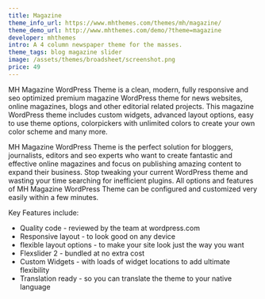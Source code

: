 ```yaml
---
title: Magazine
theme_info_url: https://www.mhthemes.com/themes/mh/magazine/
theme_demo_url: http://www.mhthemes.com/demo/?theme=magazine
developer: mhthemes
intro: A 4 column newspaper theme for the masses.
theme_tags: blog magazine slider
image: /assets/themes/broadsheet/screenshot.png
price: 49
---
```

MH Magazine WordPress Theme is a clean, modern, fully responsive and seo optimized premium magazine WordPress theme for news websites, online magazines, blogs and other editorial related projects. This magazine WordPress theme includes custom widgets, advanced layout options, easy to use theme options, colorpickers with unlimited colors to create your own color scheme and many more.

MH Magazine WordPress Theme is the perfect solution for bloggers, journalists, editors and seo experts who want to create fantastic and effective online magazines and focus on publishing amazing content to expand their business. Stop tweaking your current WordPress theme and wasting your time searching for inefficient plugins. All options and features of MH Magazine WordPress Theme can be configured and customized very easily within a few minutes.

Key Features include:

* Quality code - reviewed by the team at wordpress.com
* Responsive layout - to look good on any device
* flexible layout options - to make your site look just the way you want
* Flexslider 2 - bundled at no extra cost
* Custom Widgets - with loads of widget locations to add ultimate flexibility
* Translation ready - so you can translate the theme to your native language

